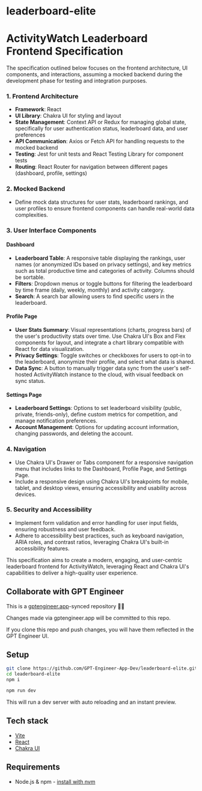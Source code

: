 # leaderboard-elite

# ActivityWatch Leaderboard Frontend Specification

The specification outlined below focuses on the frontend architecture, UI components, and interactions, assuming a mocked backend during the development phase for testing and integration purposes.

### 1. Frontend Architecture

- **Framework**: React
- **UI Library**: Chakra UI for styling and layout
- **State Management**: Context API or Redux for managing global state, specifically for user authentication status, leaderboard data, and user preferences
- **API Communication**: Axios or Fetch API for handling requests to the mocked backend
- **Testing**: Jest for unit tests and React Testing Library for component tests
- **Routing**: React Router for navigation between different pages (dashboard, profile, settings)

### 2. Mocked Backend

- Define mock data structures for user stats, leaderboard rankings, and user profiles to ensure frontend components can handle real-world data complexities.

### 3. User Interface Components

#### Dashboard

- **Leaderboard Table**: A responsive table displaying the rankings, user names (or anonymized IDs based on privacy settings), and key metrics such as total productive time and categories of activity. Columns should be sortable.
- **Filters**: Dropdown menus or toggle buttons for filtering the leaderboard by time frame (daily, weekly, monthly) and activity category.
- **Search**: A search bar allowing users to find specific users in the leaderboard.

#### Profile Page

- **User Stats Summary**: Visual representations (charts, progress bars) of the user's productivity stats over time. Use Chakra UI's Box and Flex components for layout, and integrate a chart library compatible with React for data visualization.
- **Privacy Settings**: Toggle switches or checkboxes for users to opt-in to the leaderboard, anonymize their profile, and select what data is shared.
- **Data Sync**: A button to manually trigger data sync from the user's self-hosted ActivityWatch instance to the cloud, with visual feedback on sync status.

#### Settings Page

- **Leaderboard Settings**: Options to set leaderboard visibility (public, private, friends-only), define custom metrics for competition, and manage notification preferences.
- **Account Management**: Options for updating account information, changing passwords, and deleting the account.

### 4. Navigation

- Use Chakra UI's Drawer or Tabs component for a responsive navigation menu that includes links to the Dashboard, Profile Page, and Settings Page.
- Include a responsive design using Chakra UI's breakpoints for mobile, tablet, and desktop views, ensuring accessibility and usability across devices.

### 5. Security and Accessibility

- Implement form validation and error handling for user input fields, ensuring robustness and user feedback.
- Adhere to accessibility best practices, such as keyboard navigation, ARIA roles, and contrast ratios, leveraging Chakra UI's built-in accessibility features.

This specification aims to create a modern, engaging, and user-centric leaderboard frontend for ActivityWatch, leveraging React and Chakra UI's capabilities to deliver a high-quality user experience.

## Collaborate with GPT Engineer

This is a [gptengineer.app](https://gptengineer.app)-synced repository 🌟🤖

Changes made via gptengineer.app will be committed to this repo.

If you clone this repo and push changes, you will have them reflected in the GPT Engineer UI.

## Setup

```sh
git clone https://github.com/GPT-Engineer-App-Dev/leaderboard-elite.git
cd leaderboard-elite
npm i
```

```sh
npm run dev
```

This will run a dev server with auto reloading and an instant preview.

## Tech stack

- [Vite](https://vitejs.dev/)
- [React](https://react.dev/)
- [Chakra UI](https://chakra-ui.com/)

## Requirements

- Node.js & npm - [install with nvm](https://github.com/nvm-sh/nvm#installing-and-updating)
